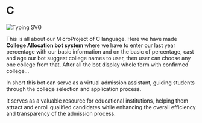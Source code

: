 # C

![Typing SVG](https://readme-typing-svg.herokuapp.com/?lines=Our%20C%20Language%20MicroProject.;%20A%20College%20Allocation%20Bot%20System.&font=italic&fontSize=50&color=FF4500&fontWeight=bold)

This is all about our MicroProject of C language. Here we have made <b> College Allocation bot system </b> where we have to enter our last year percentage with our basic information and on the basic of percentage, cast and age our bot suggest college names to user, then user can choose any one college from that. After all the bot display whole form with confirmed college...

In short this bot can serve as a virtual admission assistant, 
guiding students through the college selection and application process.

It serves as a valuable resource for educational institutions, helping them attract and enroll 
qualified candidates while enhancing the overall efficiency and transparency of the 
admission process.

#

  

